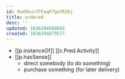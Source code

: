 ```yaml
---
id: 9odOkuifFFaqK7gaTR3bj
title: ordered
desc: ''
updated: 1636394988045
created: 1636394879577
---
```



- [[p.instanceOf]] [[c.Pred.Activity]]
- [[p.hasSense]]
  - direct somebody (to do something)
  - purchase something (for later delivery)
